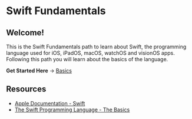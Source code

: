 # Swift Fundamentals

## Welcome!
This is the Swift Fundamentals path to learn about Swift, the programming language used for iOS, iPadOS, macOS, watchOS and visionOS apps. Following this path you will learn about the basics of the language.

**Get Started Here** -> [Basics](/Swift%20Fundamentals/01-basics/01-variables-and-constants.md)

## Resources

- [Apple Documentation - Swift](https://developer.apple.com/documentation/swift/)
- [The Swift Programming Language - The Basics](https://docs.swift.org/swift-book/documentation/the-swift-programming-language/thebasics)
